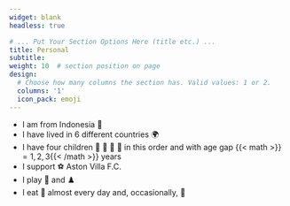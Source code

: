 ```yaml
---
widget: blank
headless: true

# ... Put Your Section Options Here (title etc.) ...
title: Personal
subtitle:
weight: 10  # section position on page
design:
  # Choose how many columns the section has. Valid values: 1 or 2.
  columns: '1'
  icon_pack: emoji
---
```

- I am from Indonesia :volcano:
- I have lived in 6 different countries :earth_africa:
- I have four children :boy: :girl: :boy: :girl: in this order and with age gap {{< math >}}$= 1,2,3${{< /math >}} years
- I support :soccer: Aston Villa F.C.
- I play :ping_pong: and :chess_pawn:
- I eat :ramen: almost every day and, occasionally, :snail:
